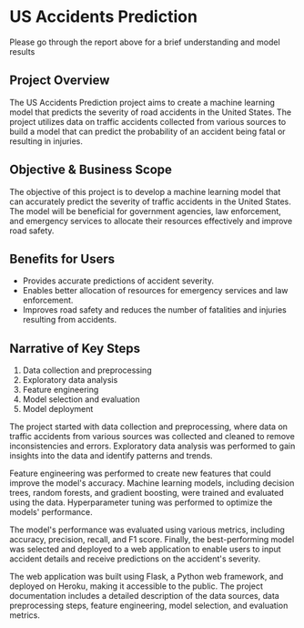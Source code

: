 # US Accidents Prediction
Please go through the report above for a brief understanding and model results

## Project Overview
The US Accidents Prediction project aims to create a machine learning model that predicts the severity of road accidents in the United States. The project utilizes data on traffic accidents collected from various sources to build a model that can predict the probability of an accident being fatal or resulting in injuries.

## Objective & Business Scope
The objective of this project is to develop a machine learning model that can accurately predict the severity of traffic accidents in the United States. The model will be beneficial for government agencies, law enforcement, and emergency services to allocate their resources effectively and improve road safety.

## Benefits for Users
- Provides accurate predictions of accident severity.
- Enables better allocation of resources for emergency services and law enforcement.
- Improves road safety and reduces the number of fatalities and injuries resulting from accidents.

## Narrative of Key Steps
1. Data collection and preprocessing
2. Exploratory data analysis
3. Feature engineering
4. Model selection and evaluation
5. Model deployment

The project started with data collection and preprocessing, where data on traffic accidents from various sources was collected and cleaned to remove inconsistencies and errors. Exploratory data analysis was performed to gain insights into the data and identify patterns and trends.

Feature engineering was performed to create new features that could improve the model's accuracy. Machine learning models, including decision trees, random forests, and gradient boosting, were trained and evaluated using the data. Hyperparameter tuning was performed to optimize the models' performance.

The model's performance was evaluated using various metrics, including accuracy, precision, recall, and F1 score. Finally, the best-performing model was selected and deployed to a web application to enable users to input accident details and receive predictions on the accident's severity.

The web application was built using Flask, a Python web framework, and deployed on Heroku, making it accessible to the public. The project documentation includes a detailed description of the data sources, data preprocessing steps, feature engineering, model selection, and evaluation metrics.
